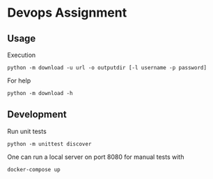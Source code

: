 # Devops Assignment

## Usage

Execution
```
python -m download -u url -o outputdir [-l username -p password]
```

For help
```
python -m download -h
```

## Development

Run unit tests
```
python -m unittest discover
```

One can run a local server on port 8080 for manual tests with

```
docker-compose up
```
